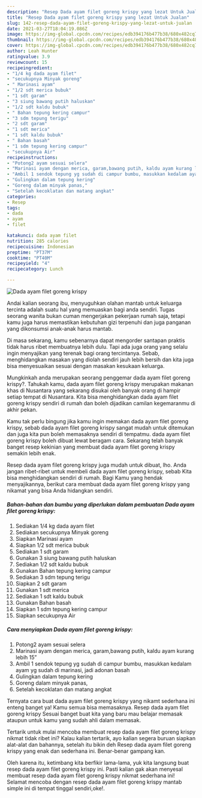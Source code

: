 ```yaml
---
description: "Resep Dada ayam filet goreng krispy yang lezat Untuk Jualan"
title: "Resep Dada ayam filet goreng krispy yang lezat Untuk Jualan"
slug: 142-resep-dada-ayam-filet-goreng-krispy-yang-lezat-untuk-jualan
date: 2021-03-27T18:04:19.086Z
image: https://img-global.cpcdn.com/recipes/edb394176b477b38/680x482cq70/dada-ayam-filet-goreng-krispy-foto-resep-utama.jpg
thumbnail: https://img-global.cpcdn.com/recipes/edb394176b477b38/680x482cq70/dada-ayam-filet-goreng-krispy-foto-resep-utama.jpg
cover: https://img-global.cpcdn.com/recipes/edb394176b477b38/680x482cq70/dada-ayam-filet-goreng-krispy-foto-resep-utama.jpg
author: Leah Hunter
ratingvalue: 3.9
reviewcount: 15
recipeingredient:
- "1/4 kg dada ayam filet"
- "secukupnya Minyak goreng"
- " Marinasi ayam"
- "1/2 sdt merica bubuk"
- "1 sdt garam"
- "3 siung bawang putih haluskan"
- "1/2 sdt kaldu bubuk"
- " Bahan tepung kering campur"
- "3 sdm tepung terigu"
- "2 sdt garam"
- "1 sdt merica"
- "1 sdt kaldu bubuk"
- " Bahan basah"
- "1 sdm tepung kering campur"
- "secukupnya Air"
recipeinstructions:
- "Potong2 ayam sesuai selera"
- "Marinasi ayam dengan merica, garam,bawang putih, kaldu ayam kurang lebih 15”"
- "Ambil 1 sendok tepung yg sudah di campur bumbu, masukkan kedalam ayam yg sudah di marinasi, jadi adonan basah"
- "Gulingkan dalam tepung kering"
- "Goreng dalam minyak panas,"
- "Setelah kecoklatan dan matang angkat"
categories:
- Resep
tags:
- dada
- ayam
- filet

katakunci: dada ayam filet 
nutrition: 285 calories
recipecuisine: Indonesian
preptime: "PT37M"
cooktime: "PT40M"
recipeyield: "4"
recipecategory: Lunch

---
```



![Dada ayam filet goreng krispy](https://img-global.cpcdn.com/recipes/edb394176b477b38/680x482cq70/dada-ayam-filet-goreng-krispy-foto-resep-utama.jpg)

Andai kalian seorang ibu, menyuguhkan olahan mantab untuk keluarga tercinta adalah suatu hal yang memuaskan bagi anda sendiri. Tugas seorang  wanita bukan cuman mengerjakan pekerjaan rumah saja, tetapi kamu juga harus memastikan kebutuhan gizi terpenuhi dan juga panganan yang dikonsumsi anak-anak harus mantab.

Di masa  sekarang, kamu sebenarnya dapat mengorder santapan praktis tidak harus ribet membuatnya lebih dulu. Tapi ada juga orang yang selalu ingin menyajikan yang terenak bagi orang tercintanya. Sebab, menghidangkan masakan yang diolah sendiri jauh lebih bersih dan kita juga bisa menyesuaikan sesuai dengan masakan kesukaan keluarga. 



Mungkinkah anda merupakan seorang penggemar dada ayam filet goreng krispy?. Tahukah kamu, dada ayam filet goreng krispy merupakan makanan khas di Nusantara yang sekarang disukai oleh banyak orang di hampir setiap tempat di Nusantara. Kita bisa menghidangkan dada ayam filet goreng krispy sendiri di rumah dan boleh dijadikan camilan kegemaranmu di akhir pekan.

Kamu tak perlu bingung jika kamu ingin memakan dada ayam filet goreng krispy, sebab dada ayam filet goreng krispy sangat mudah untuk ditemukan dan juga kita pun boleh memasaknya sendiri di tempatmu. dada ayam filet goreng krispy boleh dibuat lewat beragam cara. Sekarang telah banyak banget resep kekinian yang membuat dada ayam filet goreng krispy semakin lebih enak.

Resep dada ayam filet goreng krispy juga mudah untuk dibuat, lho. Anda jangan ribet-ribet untuk membeli dada ayam filet goreng krispy, sebab Kita bisa menghidangkan sendiri di rumah. Bagi Kamu yang hendak menyajikannya, berikut cara membuat dada ayam filet goreng krispy yang nikamat yang bisa Anda hidangkan sendiri.

<!--inarticleads1-->

##### Bahan-bahan dan bumbu yang diperlukan dalam pembuatan Dada ayam filet goreng krispy:

1. Sediakan 1/4 kg dada ayam filet
1. Sediakan secukupnya Minyak goreng
1. Siapkan  Marinasi ayam
1. Siapkan 1/2 sdt merica bubuk
1. Sediakan 1 sdt garam
1. Gunakan 3 siung bawang putih haluskan
1. Sediakan 1/2 sdt kaldu bubuk
1. Gunakan  Bahan tepung kering campur
1. Sediakan 3 sdm tepung terigu
1. Siapkan 2 sdt garam
1. Gunakan 1 sdt merica
1. Sediakan 1 sdt kaldu bubuk
1. Gunakan  Bahan basah
1. Siapkan 1 sdm tepung kering campur
1. Siapkan secukupnya Air




<!--inarticleads2-->

##### Cara menyiapkan Dada ayam filet goreng krispy:

1. Potong2 ayam sesuai selera
1. Marinasi ayam dengan merica, garam,bawang putih, kaldu ayam kurang lebih 15”
1. Ambil 1 sendok tepung yg sudah di campur bumbu, masukkan kedalam ayam yg sudah di marinasi, jadi adonan basah
1. Gulingkan dalam tepung kering
1. Goreng dalam minyak panas,
1. Setelah kecoklatan dan matang angkat




Ternyata cara buat dada ayam filet goreng krispy yang nikamt sederhana ini enteng banget ya! Kamu semua bisa memasaknya. Resep dada ayam filet goreng krispy Sesuai banget buat kita yang baru mau belajar memasak ataupun untuk kamu yang sudah ahli dalam memasak.

Tertarik untuk mulai mencoba membuat resep dada ayam filet goreng krispy nikmat tidak ribet ini? Kalau kalian tertarik, ayo kalian segera buruan siapkan alat-alat dan bahannya, setelah itu bikin deh Resep dada ayam filet goreng krispy yang enak dan sederhana ini. Benar-benar gampang kan. 

Oleh karena itu, ketimbang kita berfikir lama-lama, yuk kita langsung buat resep dada ayam filet goreng krispy ini. Pasti kalian gak akan menyesal membuat resep dada ayam filet goreng krispy nikmat sederhana ini! Selamat mencoba dengan resep dada ayam filet goreng krispy mantab simple ini di tempat tinggal sendiri,oke!.


